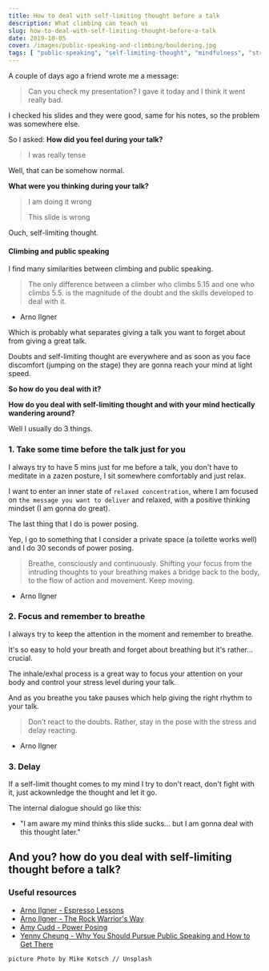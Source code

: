 ```yaml
---
title: How to deal with self-limiting thought before a talk
description: What climbing can teach us
slug: how-to-deal-with-self-limiting-thought-before-a-talk
date: 2019-10-05
cover: /images/public-speaking-and-climbing/bouldering.jpg
tags: [ "public-speaking", "self-limiting-thought", "mindfulness", "stress"]
---
```


A couple of days ago a friend wrote me a message:

> Can you check my presentation?
> I gave it today and I think it went really bad.

I checked his slides and they were good, same for his notes, so the problem was somewhere else.

So I asked: **How did you feel during your talk?**

> I was really tense

Well, that can be somehow normal.

**What were you thinking during your talk?**

> I am doing it wrong
>
> This slide is wrong

Ouch, self-limiting thought.

#### Climbing and public speaking

I find many similarities between climbing and public speaking.

> The only difference between a climber who climbs 5.15 and one who climbs 5.5. is the magnitude of the doubt and the skills developed to deal with it.
>
- Arno Ilgner

Which is probably what separates giving a talk you want to forget about from giving a great talk.

Doubts and self-limiting thought are everywhere and as soon as you face discomfort (jumping on the stage) they are gonna reach your mind at light speed.

**So how do you deal with it?**

**How do you deal with self-limiting thought and with your mind hectically wandering around?**

Well I usually do 3 things.

### 1. Take some time before the talk just for you

I always try to have 5 mins just for me before a talk, you don't have to meditate in a zazen posture, I sit somewhere comfortably and just relax.

I want to enter an inner state of `relaxed concentration`, where I am focused on `the message you want to deliver` and relaxed, with a positive thinking mindset (I am gonna do great).

The last thing that I do is power posing.

Yep,  I go to something that I consider a private space (a toilette works well) and I do 30 seconds of power posing.

> Breathe, consciously and continuously. Shifting your focus from the intruding thoughts to your breathing makes a bridge back to the body, to the flow of action and movement. Keep moving.
>
- Arno Ilgner

### 2. Focus and remember to breathe

I always try to keep the attention in the moment and remember to breathe.

It's so easy to hold your breath and forget about breathing but it's rather... crucial.

The inhale/exhal process is a great way to focus your attention on your body and control your stress level during your talk.

And as you breathe you take pauses which help giving the right rhythm to your talk.

> Don’t react to the doubts. Rather, stay in the pose with the stress and delay reacting.
>
- Arno Ilgner

### 3. Delay

If a self-limit thought comes to my mind I try to don't react, don't fight with it, just ackownledge the thought and let it go.

The internal dialogue should go like this:

- "I am aware my mind thinks this slide sucks... but I am gonna deal with this thought later."


## And you? how do you deal with self-limiting thought before a talk?

### Useful resources

- [Arno Ilgner - Espresso Lessons](https://www.goodreads.com/book/show/7292000-espresso-lessons)
- [Arno Ilgner - The Rock Warrior's Way](https://www.goodreads.com/book/show/501200.The_Rock_Warrior_s_Way)
- [Amy Cudd - Power Posing](https://www.ted.com/talks/amy_cuddy_your_body_language_shapes_who_you_are?language=en)
- [Yenny Cheung - Why You Should Pursue Public Speaking and How to Get There](https://www.youtube.com/watch?v=a5WIMg5sunw)

```
picture Photo by Mike Kotsch // Unsplash
```
